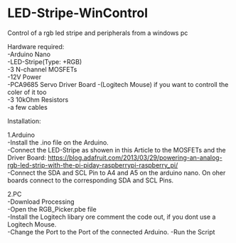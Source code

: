 # LED-Stripe-WinControl
Control of a rgb led stripe and peripherals from a windows pc
  
  
Hardware required:    
  -Arduino Nano  
  -LED-Stripe(Type: +RGB)   
  -3 N-channel MOSFETs  
  -12V Power  
  -PCA9685 Servo Driver Board 
  -(Logitech Mouse) if you want to controll the coler of it too  
  -3 10kOhm Resistors   
  -a few cables  
    
Installation: 
 
1.Arduino  
  -Install the .ino file on the Arduino.  
  -Connect the LED-Stripe as showen in this Article to the MOSFETs and the Driver Board: https://blog.adafruit.com/2013/03/29/powering-an-analog-rgb-led-strip-with-the-pi-piday-raspberrypi-raspberry_pi/  
  -Connect the SDA and SCL Pin to A4 and A5 on the arduino nano. On oher boards connect to the corresponding SDA and SCL Pins.  

2.PC  
  -Download Processing  
  -Open the RGB_Picker.pbe file  
  -Install the Logitech libary ore comment the code out, if you dont use a Logitech Mouse.  
  -Change the Port to the Port of the connected Arduino. 
  -Run the Script 
